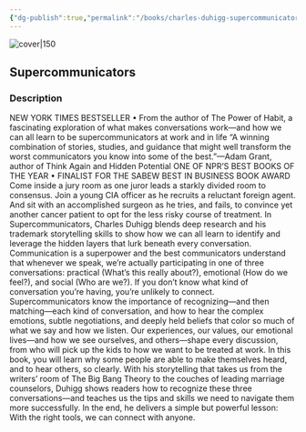 ```yaml
---
{"dg-publish":true,"permalink":"/books/charles-duhigg-supercommunicators/","title":"\"Supercommunicators\"","tags":["communication","non-fiction"]}
---
```




![cover|150](http://books.google.com/books/content?id=D9e_EAAAQBAJ&printsec=frontcover&img=1&zoom=1&edge=curl&source=gbs_api)

## Supercommunicators

### Description

NEW YORK TIMES BESTSELLER • From the author of The Power of Habit, a fascinating exploration of what makes conversations work—and how we can all learn to be supercommunicators at work and in life “A winning combination of stories, studies, and guidance that might well transform the worst communicators you know into some of the best.”—Adam Grant, author of Think Again and Hidden Potential ONE OF NPR’S BEST BOOKS OF THE YEAR • FINALIST FOR THE SABEW BEST IN BUSINESS BOOK AWARD Come inside a jury room as one juror leads a starkly divided room to consensus. Join a young CIA officer as he recruits a reluctant foreign agent. And sit with an accomplished surgeon as he tries, and fails, to convince yet another cancer patient to opt for the less risky course of treatment. In Supercommunicators, Charles Duhigg blends deep research and his trademark storytelling skills to show how we can all learn to identify and leverage the hidden layers that lurk beneath every conversation. Communication is a superpower and the best communicators understand that whenever we speak, we’re actually participating in one of three conversations: practical (What’s this really about?), emotional (How do we feel?), and social (Who are we?). If you don’t know what kind of conversation you’re having, you’re unlikely to connect. Supercommunicators know the importance of recognizing—and then matching—each kind of conversation, and how to hear the complex emotions, subtle negotiations, and deeply held beliefs that color so much of what we say and how we listen. Our experiences, our values, our emotional lives—and how we see ourselves, and others—shape every discussion, from who will pick up the kids to how we want to be treated at work. In this book, you will learn why some people are able to make themselves heard, and to hear others, so clearly. With his storytelling that takes us from the writers’ room of The Big Bang Theory to the couches of leading marriage counselors, Duhigg shows readers how to recognize these three conversations—and teaches us the tips and skills we need to navigate them more successfully. In the end, he delivers a simple but powerful lesson: With the right tools, we can connect with anyone.
```